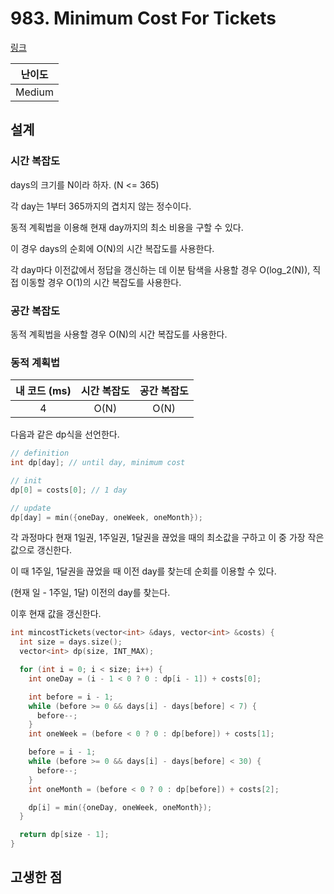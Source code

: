 # 983. Minimum Cost For Tickets

[링크](https://leetcode.com/problems/minimum-cost-for-tickets/description/)

| 난이도 |
| :----: |
| Medium |

## 설계

### 시간 복잡도

days의 크기를 N이라 하자. (N <= 365)

각 day는 1부터 365까지의 겹치지 않는 정수이다.

동적 계획법을 이용해 현재 day까지의 최소 비용을 구할 수 있다.

이 경우 days의 순회에 O(N)의 시간 복잡도를 사용한다.

각 day마다 이전값에서 정답을 갱신하는 데 이분 탐색을 사용할 경우 O(log_2(N)), 직접 이동할 경우 O(1)의 시간 복잡도를 사용한다.

### 공간 복잡도

동적 계획법을 사용할 경우 O(N)의 시간 복잡도를 사용한다.

### 동적 계획법

| 내 코드 (ms) | 시간 복잡도 | 공간 복잡도 |
| :----------: | :---------: | :---------: |
|      4       |    O(N)     |    O(N)     |

다음과 같은 dp식을 선언한다.

```cpp
// definition
int dp[day]; // until day, minimum cost

// init
dp[0] = costs[0]; // 1 day

// update
dp[day] = min({oneDay, oneWeek, oneMonth});
```

각 과정마다 현재 1일권, 1주일권, 1달권을 끊었을 때의 최소값을 구하고 이 중 가장 작은 값으로 갱신한다.

이 때 1주일, 1달권을 끊었을 때 이전 day를 찾는데 순회를 이용할 수 있다.

(현재 일 - 1주일, 1달) 이전의 day를 찾는다.

이후 현재 값을 갱신한다.

```cpp
int mincostTickets(vector<int> &days, vector<int> &costs) {
  int size = days.size();
  vector<int> dp(size, INT_MAX);

  for (int i = 0; i < size; i++) {
    int oneDay = (i - 1 < 0 ? 0 : dp[i - 1]) + costs[0];

    int before = i - 1;
    while (before >= 0 && days[i] - days[before] < 7) {
      before--;
    }
    int oneWeek = (before < 0 ? 0 : dp[before]) + costs[1];

    before = i - 1;
    while (before >= 0 && days[i] - days[before] < 30) {
      before--;
    }
    int oneMonth = (before < 0 ? 0 : dp[before]) + costs[2];

    dp[i] = min({oneDay, oneWeek, oneMonth});
  }

  return dp[size - 1];
}
```

## 고생한 점
